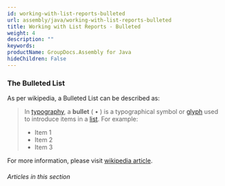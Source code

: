 ```yaml
---
id: working-with-list-reports-bulleted
url: assembly/java/working-with-list-reports-bulleted
title: Working with List Reports - Bulleted
weight: 4
description: ""
keywords: 
productName: GroupDocs.Assembly for Java
hideChildren: False
---
```

### The Bulleted List

As per wikipedia, a Bulleted List can be described as:

> In [typography](https://en.wikipedia.org/wiki/Typography), a **bullet** ( • ) is a typographical symbol or [glyph](https://en.wikipedia.org/wiki/Glyph) used to introduce items in a [list](https://en.wiktionary.org/wiki/list). For example:
> 
> *   Item 1
> *   Item 2
> *   Item 3

For more information, please visit [wikipedia article](https://en.wikipedia.org/wiki/Bullet_(typography)).

###### Articles in this section
